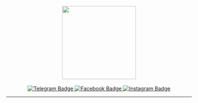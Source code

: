



<div align="center">
  <img src="https://media.giphy.com/media/GqtNlBsWoEXDy/giphy.gif" width="200"/>
  <br />
  <br />
  <div id="badges">
  <a href="https://t.me/dirty_dozen">
    <img src="https://img.shields.io/badge/telegram-blue?style=flat&logo=telegram&logoColor=white" alt="Telegram Badge"/>
  </a>
  <a href="https://www.facebook.com/alexandr.podogas.7">
    <img src="https://img.shields.io/badge/facebook-grey?style=flat&logo=facebook&logoColor=white" alt="Facebook Badge"/>
  </a>
  <a href="https://www.instagram.com/apodogas/">
    <img src="https://img.shields.io/badge/instagram-red?style=flat&logo=instagram&logoColor=white" alt="Instagram Badge"/>
  </a>
</div>
</div>

<hr />

